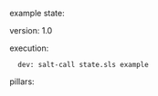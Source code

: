 example state:

version: 1.0

execution:
```
  dev: salt-call state.sls example
```

pillars:
```
```
